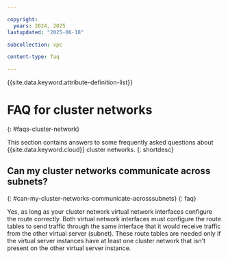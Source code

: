 ```yaml
---

copyright:
  years: 2024, 2025
lastupdated: "2025-06-18"

subcollection: vpc

content-type: faq

---
```


{{site.data.keyword.attribute-definition-list}}

# FAQ for cluster networks
{: #faqs-cluster-network}

This section contains answers to some frequently asked questions about {{site.data.keyword.cloud}} cluster networks.
{: shortdesc}

## Can my cluster networks communicate across subnets?
{: #can-my-cluster-networks-communicate-acrosssubnets}
{: faq}

Yes, as long as your cluster network virtual network interfaces configure the route correctly. Both virtual network interfaces must configure the route tables to send traffic through the same interface that it would receive traffic from the other virtual server (subnet). These route tables are needed only if the virtual server instances have at least one cluster network that isn't present on the other virtual server instance.
